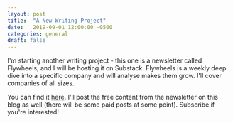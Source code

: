 ```yaml
---
layout: post
title:  "A New Writing Project"
date:   2019-09-01 12:00:00 -0500
categories: general
draft: false
---
```


I'm starting another writing project - this one is a newsletter called Flywheels, and I will be hosting it on Substack. Flywheels is a weekly deep dive into a specific company and will analyse makes them grow. I'll cover companies of all sizes.

You can find it [here](https://flywheels.substack.com). I'll post the free content from the newsletter on this blog as well (there will be some paid posts at some point). Subscribe if you're interested!